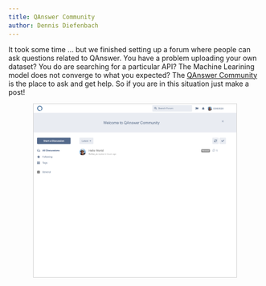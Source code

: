 ```yaml
---
title: QAnswer Community
author: Dennis Diefenbach
---
```


It took some time ... but we finished setting up a forum where people can ask questions related to QAnswer. You have a problem uploading your own dataset? You do
are searching for a particular API? The Machine Learining model does not converge to what you expected? The [QAnswer Community](/community) is the place
 to ask and get help. So if you are in this situation just make a post!

<a href="/community"><img src="/img/blog/04-06-2019/image.png" width="80%" style="border: 1px solid Lightgray; display: block; margin-left: auto; margin-right: auto;"></a>






